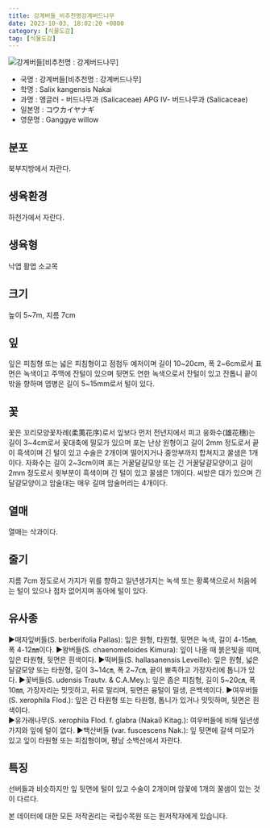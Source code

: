 ```yaml
---
title: 강계버들_비추천명강계버드나무
date: 2023-10-03, 18:02:20 +0800
category: [식물도감]
tag: [식물도감]
---
```




![강계버들[비추천명 : 강계버드나무]](http://www.nature.go.kr/fileUpload/plants/basic/Salicaceae/Salix/16853/16853_4_th2.JPG)
- 국명 : 강계버들[비추천명 : 강계버드나무]
- 학명 : Salix kangensis Nakai
- 과명 : 앵글러 - 버드나무과 (Salicaceae) APG Ⅳ- 버드나무과 (Salicaceae)
- 일본명 : コウカイヤナギ
- 영문명 : Ganggye willow


## 분포
북부지방에서 자란다.
## 생육환경
하천가에서 자란다.
## 생육형
낙엽 활엽 소교목
## 크기
높이 5~7m, 지름 7cm
## 잎
잎은 피침형 또는 넓은 피침형이고 점첨두 예저이며 길이 10~20cm, 폭 2~6cm로서 표면은 녹색이고 주맥에 잔털이 있으며 뒷면도 연한 녹색으로서 잔털이 있고 잔톱니 끝이 밖을 향하며 엽병은 길이 5~15mm로서 털이 있다.
## 꽃
꽃은 꼬리모양꽃차례(柔荑花序)로서 잎보다 먼저 전년지에서 피고 웅화수(雄花穗)는 길이 3~4cm로서 꽃대축에 밀모가 있으며 포는 난상 원형이고 길이 2mm 정도로서 끝이 흑색이며 긴 털이 있고 수술은 2개이며 떨어지거나 중앙부까지 합쳐지고 꿀샘은 1개이다. 자화수는 길이 2~3cm이며 포는 거꿀달걀모양 또는 긴 거꿀달걀모양이고 길이 2mm 정도로서 윗부분이 흑색이며 긴 털이 있고 꿀샘은 1개이다. 씨방은 대가 있으며 긴 달걀모양이고 암술대는 매우 길며 암술머리는 4개이다.
## 열매
열매는 삭과이다.
## 줄기
지름 7cm 정도로서 가지가 위를 향하고 일년생가지는 녹색 또는 황록색으로서 처음에는 털이 있으나 점차 없어지며 동아에 털이 있다.
## 유사종
▶매자잎버들(S. berberifolia Pallas): 잎은 원형, 타원형, 뒷면은 녹색, 길이 4-15㎜, 폭 4-12㎜이다. ▶왕버들(S. chaenomeloides Kimura): 잎이 나올 때 붉은빛을 띠며, 잎은 타원형, 뒷면은 흰색이다. ▶떡버들(S. hallasanensis Leveille): 잎은 원형, 넓은 달걀모양 또는 타원형, 길이 3~14㎝, 폭 2~7㎝, 끝이 뾰족하고 가장자리에 톱니가 있다. ▶꽃버들(S. udensis Trautv. &amp; C.A.Mey.): 잎은 좁은 피침형, 길이 5~20㎝, 폭 10㎜, 가장자리는 밋밋하고, 뒤로 말리며, 뒷면은 융털이 밀생, 은백색이다. ▶여우버들(S. xerophila Flod.): 잎은 긴 타원형 또는 타원형, 톱니가 있거나 밋밋하며, 뒷면은 흰색이다.    ▶유가래나무(S. xerophila Flod. f. glabra (Nakai) Kitag.):  여우버들에 비해 일년생가지와 잎에 털이 없다. ▶백산버들 (var. fuscescens Nak.): 잎 뒷면에 갈색 미모가 있고 잎이 타원형 또는 피침형이며, 평남 소백산에서 자란다.
## 특징
선버들과 비슷하지만 잎 뒷면에 털이 있고 수술이 2개이며 암꽃에 1개의 꿀샘이 있는 것이 다르다.






본 데이터에 대한 모든 저작권리는 국립수목원 또는 원저작자에게 있습니다.
